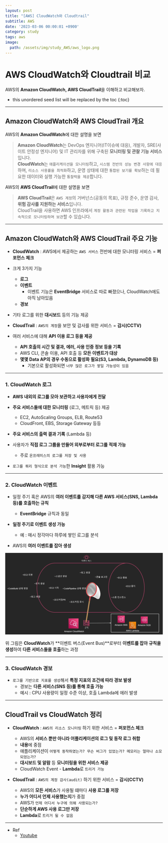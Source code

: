 ```yaml
---
layout: post
title: "[AWS] CloudWatch와 Cloudtrail"
subtitle: AWS
date: '2023-03-06 00:00:01 +0900'
category: study
tags: aws
image:
  path: /assets/img/study_AWS/aws_logo.png
---
```


# AWS CloudWatch와 Cloudtrail 비교
AWS의 **Amazon CloudWatch, AWS CloudTrail**을 이해하고 비교해보자.

<!--more-->

* this unordered seed list will be replaced by the toc
{:toc}

<hr/>

## Amazon CloudWatch와 AWS CloudTrail 개요

AWS의 **Amazon CloudWatch**에 대한 설명을 보면
> **Amazon CloudWatch**는 DevOps 엔지니어(IT이슈에 대응), 개발자, SRE(사이트 안정성 엔지니어) 및 IT 관리자를 위해 구축된 **모니터링 및 관찰 기능 서비스**입니다.<br>
> **CloudWatch**는 `애플리케이션을 모니터링`하고, `시스템 전반의 성능 변경 사항에 대응`하며, `리소스 사용률을 최적화`하고, 운영 상태에 대한 `통합된 보기를 확보`하는 데 필요한 데이터와 실행 가능한 `통찰력을 제공`합니다.

AWS의 **AWS CloudTrail**에 대한 설명을 보면
> **AWS CloudTrail**은 `AWS 계정`의 거버넌스(공동의 목표), 규정 준수, 운영 감사, **위험 감사를 지원하는 서비스**입니다. <br>
> CloudTrail을 사용하면 AWS 인프라에서 `계정 활동과 관련된 작업을 기록하고 지속적으로 모니터링하며 보관`할 수 있습니다.

<hr/>

## Amazon CloudWatch와 AWS CloudTrail 주요 기능

* **CloudWatch** : AWS에서 제공하는 `AWS 서비스` 전반에 대한 모니터링 서비스 = **퍼포먼스 체크**

* 크게 3가지 기능
  + **로그**
  + **이벤트**
    - 이벤트 기능은 **EventBridge** 서비스로 따로 빠졌으나, CloudWatch에도 아직 남아있음
  + **경보**

* 기타 로그를 위한 **대시보드** 등의 기능 제공

* **CloudTrail** : `AWS의 계정`을 보안 및 감사를 위한 서비스 = **감시(CCTV)**

* 여러 서비스에 대해 **API 이용 로그 등을 제공**
  + **API 호출의 시간 및 결과, 에러, 사용 인증 정보 등을 기록**
  + AWS CLI, 콘솔 이용, API 호출 등 **모든 이벤트가 대상**
  + **몇몇 Data AP의 경우 수동으로 활성화 필요(S3, Lambda, DynamoDB 등)**
    - 기본으로 활성화되면 `너무 많은 로그가 쌓일 가능성이 있음`

<hr/>

### 1. CloudWatch 로그

* **AWS 내외의 로그를 모아 보관하고 사용자에게 전달**

* **주요 서비스들에 대한 모니터링** (로그, 메트릭 등) 제공
  + EC2, AutoScaling Groups, ELB, Route53
  + CloudFront, EBS, Storage Gateway 등등

* **주요 서비스의 출력 결과 기록** (Lambda 등)

* 사용자가 **직접 로그 그룹을 만들어 외부로부터 로그를 적재 가능**
  + 주로 `온프레미스의 로그를 저장 및 사용`

* `로그를 쿼리 형식으로 분석 가능`한 **Insight** 활용 가능

<hr/>

### 2. CloudWatch 이벤트

* 일정 주기 혹은 AWS의 **여러 이벤트를 감지해 다른 AWS 서비스(SNS, Lambda 등)를 호출하는 규칙**
  + **EventBridge** 규칙과 동일

* **일정 주기로 이벤트 생성 가능**
  + 예 : 매시 정각마다 하루에 쌓인 로그를 분석

* AWS의 **여러 이벤트를 잡아 생성**

![CloudWatch_eventbus](/assets/img/study_AWS/[AWS]_CloudWatch_CloudTrail_비교/CloudWatch_eventbus.png)

위 그림은 **CloudWatch**가 **이벤트 버스(Event Bus)**로부터 **이벤트를 잡아 규칙을 생성**하여 **다른 서비스들을 호출**하는 과정

<hr/>

### 3. CloudWatch 경보

* `로그를 기반으로 지표를 생성`해서 **특정 지표의 조건에 따라 경보 발생**
  + 경보는 **다른 서비스(SNS 등)를 통해 호출 가능**
  + 예시 : CPU 사용량이 일정 수준 이상, 호출 Lambda에 에러 발생

<hr/>

## CloudTrail vs CloudWatch 정리

* **CloudWatch** : `AWS의 리소스 모니터링` 하기 위한 서비스 = **퍼포먼스 체크**
  + AWS의 **서비스 뿐만 아니라 어플리케이션의 로그 및 동작 로그 취합**
  + **내용**에 중점
  + 애플리케이션이 `어떻게 동작하였는가? 무슨 버그가 있었는가? 메모리는 얼마나 소모되었는가?`
  + **대시보드 및 알람** 등 **모니터링을 위한 서비스 제공**
  + CloudWatch Event - **Lambda**로 `트리거 가능`

* **CloudTrail** : `AWS의 계정 감사(audit)` 하기 위한 서비스 = **감시(CCTV)**
  + AWS의 **모든 서비스**가 사용될 떄마다 **사용 로그를 저장**
  + **누가 어디서 언제 사용했는지**가 중점
  + AWS가 `언제 어디서 누구에 의해 사용되는가?`
  + **단순하게 AWS 사용 로그만 저장**
  + **Lambda**로 `트리거 될 수 없음`

<hr/>

* Ref
  - [Youtube](https://youtu.be/h6KDij0TCEw)